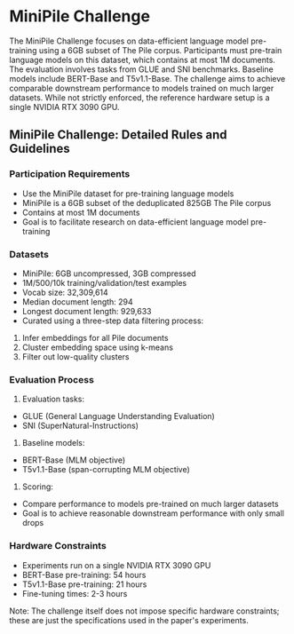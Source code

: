 # MiniPile Challenge

The MiniPile Challenge focuses on data-efficient language model pre-training using a 6GB subset of The Pile corpus. Participants must pre-train language models on this dataset, which contains at most 1M documents. The evaluation involves tasks from GLUE and SNI benchmarks. Baseline models include BERT-Base and T5v1.1-Base. The challenge aims to achieve comparable downstream performance to models trained on much larger datasets. While not strictly enforced, the reference hardware setup is a single NVIDIA RTX 3090 GPU.


## MiniPile Challenge: Detailed Rules and Guidelines

### Participation Requirements

* Use the MiniPile dataset for pre-training language models
* MiniPile is a 6GB subset of the deduplicated 825GB The Pile corpus
* Contains at most 1M documents
* Goal is to facilitate research on data-efficient language model pre-training

### Datasets

* MiniPile: 6GB uncompressed, 3GB compressed
* 1M/500/10k training/validation/test examples
* Vocab size: 32,309,614
* Median document length: 294
* Longest document length: 929,633
* Curated using a three-step data filtering process:

1. Infer embeddings for all Pile documents
2. Cluster embedding space using k-means
3. Filter out low-quality clusters

### Evaluation Process

1. Evaluation tasks:

* GLUE (General Language Understanding Evaluation)
* SNI (SuperNatural-Instructions)

1. Baseline models:

* BERT-Base (MLM objective)
* T5v1.1-Base (span-corrupting MLM objective)

1. Scoring:

* Compare performance to models pre-trained on much larger datasets
* Goal is to achieve reasonable downstream performance with only small drops

### Hardware Constraints

* Experiments run on a single NVIDIA RTX 3090 GPU
* BERT-Base pre-training: 54 hours
* T5v1.1-Base pre-training: 21 hours
* Fine-tuning times: 2-3 hours

Note: The challenge itself does not impose specific hardware constraints; these are just the specifications used in the paper's experiments.
